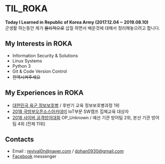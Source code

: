 # TIL_ROKA
**Today I Learned in Republic of Korea Army (2017.12.04 ~ 2019.08.10)**  
군생활 하는동안 제가 ~~물리적으로~~ 삽질 하면서 배운것에 대해서 정리해놓으려고 합니다.  

## My Interests in ROKA
* Information Security & Solutions
* Linux Systems
* Python 3
* Git & Code Version Control
* ~~전역시켜주세요~~

## My Experiences in ROKA
* [대한민국 육군 정보보호병](https://www.mma.go.kr/contents.do?mc=mma0000516) / 후반기 교육 정보보호병과정 1위  
* [2018 국방부오픈소스아카데미](http://osam.oss.kr/main/page.jsp?pid=offline.offline13) IoT부문 SW캠프 집체교육 대상자
* [2018 사이버 공격방어대회](http://cce.cstec.kr/) OP_Unknown / 예선 기관 방어팀 2위, 본선 기관 방어팀 4위 (전체 11위)

## Contacts
* Email : revival0n@naver.com / dohan0930@gmail.com
* [Facebook](https://www.facebook.com/dohan0930) messenger
